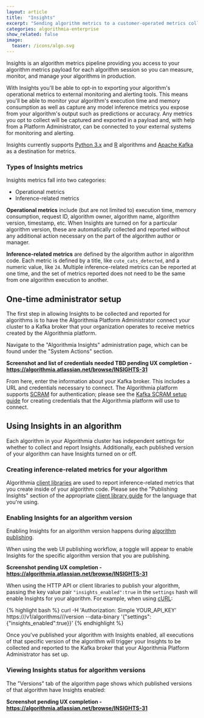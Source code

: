 ```yaml
---
layout: article
title:  "Insights"
excerpt: "Sending algorithm metrics to a customer-operated metrics collection system"
categories: algorithmia-enterprise
show_related: false
image:
  teaser: /icons/algo.svg
---
```


Insights is an algorithm metrics pipeline providing you access to your algorithm metrics payload for each algorithm session so you can measure, monitor, and manage your algorithms in production.

With Insights you'll be able to opt-in to exporting your algorithm's operational metrics to external monitoring and alerting tools. This means you'll be able to monitor your algorithm's execution time and memory consumption as well as capture any model inference metrics you expose from your algorithm's output such as predictions or accuracy. Any metrics you opt to collect will be captured and exported in a payload and, with help from a Platform Administrator, can be connected to your external systems for monitoring and alerting.

Insights currently supports [Python 3.x](../../clients/python) and [R](../../clients/r) algorithms and [Apache Kafka](https://kafka.apache.org/) as a destination for metrics.

### Types of Insights metrics

Insights metrics fall into two categories:
* Operational metrics
* Inference-related metrics

**Operational metrics** include (but are not limited to) execution time, memory consumption, request ID, algorithm owner, algorithm name, algorithm version, timestamp, etc. When Insights are turned on for a particular algorithm version, these are automatically collected and reported without any additional action necessary on the part of the algorithm author or manager.

**Inference-related metrics** are defined by the algorithm author in algorithm code. Each metric is defined by a title, like `cute_cats_detected`, and a numeric value, like `24`. Multiple inference-related metrics can be reported at one time, and the set of metrics reported does not need to be the same from one algorithm execution to another.

## One-time administrator setup

The first step in allowing Insights to be collected and reported for algorithms is to have the Algorithmia Platform Administrator connect your cluster to a Kafka broker that your organization operates to receive metrics created by the Algorithmia platform.

Navigate to the "Algorithmia Insights" administration page, which can be found under the "System Actions" section.

**Screenshot and list of credentials needed TBD pending UX completion - https://algorithmia.atlassian.net/browse/INSIGHTS-31**

From here, enter the information about your Kafka broker. This includes a URL and credentials necessary to connect. The Algorithmia platform supports [SCRAM](https://en.wikipedia.org/wiki/Salted_Challenge_Response_Authentication_Mechanism) for authentication; please see the [Kafka SCRAM setup guide](https://kafka.apache.org/documentation/#security_sasl_scram) for creating credentials that the Algorithmia platform will use to connect.

## Using Insights in an algorithm

Each algorithm in your Algorithmia cluster has independent settings for whether to collect and report Insights. Additionally, each published version of your algorithm can have Insights turned on or off.

### Creating inference-related metrics for your algorithm

Algorithmia [client libraries](../clients) are used to report inference-related metrics that you create inside of your algorithm code. Please see the "Publishing Insights" section of the appropriate [client library guide](../clients) for the language that you're using.

### Enabling Insights for an algorithm version

Enabling Insights for an algorithm version happens during [algorithm publishing](../../algorithm-development/your-first-algo/#publish-your-algorithm).

When using the web UI publishing workflow, a toggle will appear to enable Insights for the specific algorithm version that you are publishing.

**Screenshot pending UX completion - https://algorithmia.atlassian.net/browse/INSIGHTS-31**

When using the HTTP API or client libraries to publish your algorithm, passing the key value pair `"insights_enabled":true` in the `settings` hash will enable Insights for your algorithm. For example, when using [cURL](../../clients/curl):

{% highlight bash %}
curl -H 'Authorization: Simple YOUR_API_KEY' https://<algorithmia-cluster-host>/v1/algorithms/<algorithm-owner>/<algorithm-name>/version --data-binary '{"settings":{"insights_enabled":true}}'
{% endhighlight %}

Once you've published your algorithm with Insights enabled, all executions of that specific version of the algorithm will trigger your Insights to be collected and reported to the Kafka broker that your Algorithmia Platform Administrator has set up.

### Viewing Insights status for algorithm versions

The "Versions" tab of the algorithm page shows which published versions of that algorithm have Insights enabled:

**Screenshot pending UX completion - https://algorithmia.atlassian.net/browse/INSIGHTS-31**
